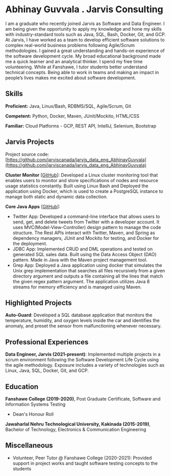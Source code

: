 # Abhinay Guvvala . Jarvis Consulting

I am a graduate who recently joined Jarvis as Software and Data Engineer. I am being given the opportunity to apply my knowledge and hone my skills with industry-standard tools such as Java, SQL, Bash, Docker, Git, and GCP. At Jarvis, I have worked as a team to develop efficient software solutions to complex real-world business problems following Agile/Scrum methodologies. I gained a great understanding and hands-on experience of the software development cycle. My broad educational background made me a quick learner and an analytical thinker. I spend my free time volunteering. While at Fanshawe, I tutor students better understand technical concepts. Being able to work in teams and making an impact in people’s lives makes me excited about software development.

## Skills

**Proficient:** Java, Linux/Bash, RDBMS/SQL, Agile/Scrum, Git

**Competent:** Python, Docker, Maven, JUnit/Mockito, HTML/CSS

**Familiar:** Cloud Platforms - GCP, REST API, IntelliJ, Selenium, Bootstrap

## Jarvis Projects

Project source code: [https://github.com/jarviscanada/jarvis_data_eng_AbhinayGuvvala](https://github.com/jarviscanada/jarvis_data_eng_AbhinayGuvvala)


**Cluster Monitor** [[GitHub](https://github.com/jarviscanada/jarvis_data_eng_AbhinayGuvvala/tree/master/linux_sql)]: Developed a Linux cluster monitoring tool that enables users to monitor and store specifications of nodes and resource usage statistics constantly. Built using Linux Bash and Deployed the application using Docker, which is used to create a PostgreSQL instance to manage both static and dynamic data collection.

**Core Java Apps** [[GitHub](https://github.com/jarviscanada/jarvis_data_eng_AbhinayGuvvala/tree/master/core_java)]:
      
  - Twitter App: Developed a command-line interface that allows users to send, get, and delete tweets from Twitter with a developer account. It uses MVC(Model-View-Controller) design pattern to manage the code structure. The Rest APIs interact with Twitter, Maven, and Spring as dependency managers, JUnit and Mockito for testing, and Docker for the deployment.
  - JDBC App: Implemented CRUD and DML operations and tested on generated SQL sales data. Built using the Data Access Object (DAO) pattern. Made in Java with the Maven project management tool.
  - Grep App: Deployed a Java application using docker that simulates the Unix grep implementation that searches all files recursively from a given directory argument and outputs a file containing all the lines that match the given regex pattern argument. The application utilizes Java 8 streams for memory efficiency and is managed using Maven.


## Highlighted Projects
**Auto-Guard**: Developed a SQL database application that monitors the temperature, humidity, and oxygen levels inside the car and identifies the anomaly, and preset the sensor from malfunctioning whenever necessary.


## Professional Experiences

**Data Engineer, Jarvis (2021-present)**: Implemented multiple projects in a scrum environment following the Software Development Life Cycle using the agile methodology. Exposure includes a variety of technologies such as Linux, Java, SQL, Docker, Git, and GCP.


## Education
**Fanshawe College (2019-2020)**, Post Graduate Certificate, Software and Information Systems Testing
- Dean's Honour Roll

**Jawaharlal Nehru Technological University, Kakinada (2015-2019)**, Bachelor of Technology, Electronics & Communication Engineering


## Miscellaneous
- Volunteer, Peer Tutor @ Fanshawe College (2020-2021): Provided support in project works and taught software testing concepts to the students